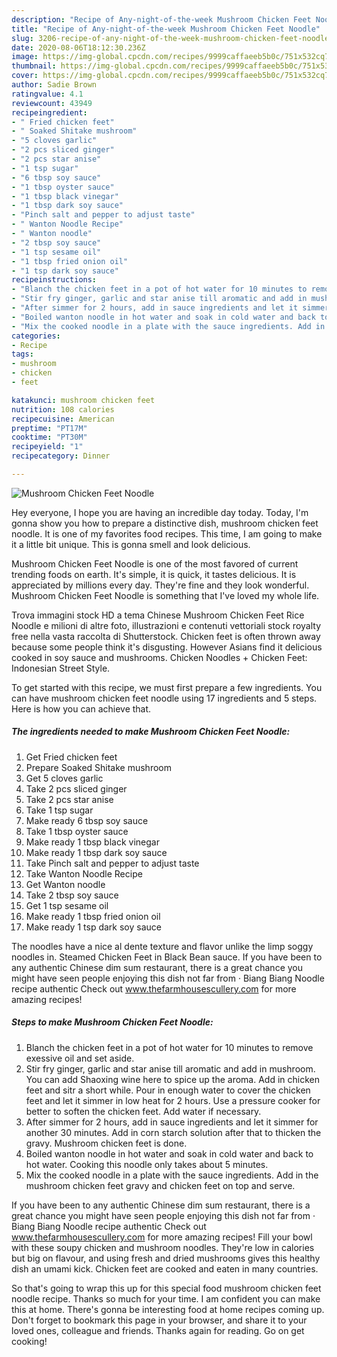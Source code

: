 ```yaml
---
description: "Recipe of Any-night-of-the-week Mushroom Chicken Feet Noodle"
title: "Recipe of Any-night-of-the-week Mushroom Chicken Feet Noodle"
slug: 3206-recipe-of-any-night-of-the-week-mushroom-chicken-feet-noodle
date: 2020-08-06T18:12:30.236Z
image: https://img-global.cpcdn.com/recipes/9999caffaeeb5b0c/751x532cq70/mushroom-chicken-feet-noodle-recipe-main-photo.jpg
thumbnail: https://img-global.cpcdn.com/recipes/9999caffaeeb5b0c/751x532cq70/mushroom-chicken-feet-noodle-recipe-main-photo.jpg
cover: https://img-global.cpcdn.com/recipes/9999caffaeeb5b0c/751x532cq70/mushroom-chicken-feet-noodle-recipe-main-photo.jpg
author: Sadie Brown
ratingvalue: 4.1
reviewcount: 43949
recipeingredient:
- " Fried chicken feet"
- " Soaked Shitake mushroom"
- "5 cloves garlic"
- "2 pcs sliced ginger"
- "2 pcs star anise"
- "1 tsp sugar"
- "6 tbsp soy sauce"
- "1 tbsp oyster sauce"
- "1 tbsp black vinegar"
- "1 tbsp dark soy sauce"
- "Pinch salt and pepper to adjust taste"
- " Wanton Noodle Recipe"
- " Wanton noodle"
- "2 tbsp soy sauce"
- "1 tsp sesame oil"
- "1 tbsp fried onion oil"
- "1 tsp dark soy sauce"
recipeinstructions:
- "Blanch the chicken feet in a pot of hot water for 10 minutes to remove exessive oil and set aside."
- "Stir fry ginger, garlic and star anise till aromatic and add in mushroom. You can add Shaoxing wine here to spice up the aroma. Add in chicken feet and sitr a short while. Pour in enough water to cover the chicken feet and let it simmer in low heat for 2 hours. Use a pressure cooker for better to soften the chicken feet. Add water if necessary."
- "After simmer for 2 hours, add in sauce ingredients and let it simmer for another 30 minutes. Add in corn starch solution after that to thicken the gravy. Mushroom chicken feet is done."
- "Boiled wanton noodle in hot water and soak in cold water and back to hot water. Cooking this noodle only takes about 5 minutes."
- "Mix the cooked noodle in a plate with the sauce ingredients. Add in the mushroom chicken feet gravy and chicken feet on top and serve."
categories:
- Recipe
tags:
- mushroom
- chicken
- feet

katakunci: mushroom chicken feet 
nutrition: 108 calories
recipecuisine: American
preptime: "PT17M"
cooktime: "PT30M"
recipeyield: "1"
recipecategory: Dinner

---
```



![Mushroom Chicken Feet Noodle](https://img-global.cpcdn.com/recipes/9999caffaeeb5b0c/751x532cq70/mushroom-chicken-feet-noodle-recipe-main-photo.jpg)

Hey everyone, I hope you are having an incredible day today. Today, I'm gonna show you how to prepare a distinctive dish, mushroom chicken feet noodle. It is one of my favorites food recipes. This time, I am going to make it a little bit unique. This is gonna smell and look delicious.

Mushroom Chicken Feet Noodle is one of the most favored of current trending foods on earth. It's simple, it is quick, it tastes delicious. It is appreciated by millions every day. They're fine and they look wonderful. Mushroom Chicken Feet Noodle is something that I've loved my whole life.

Trova immagini stock HD a tema Chinese Mushroom Chicken Feet Rice Noodle e milioni di altre foto, illustrazioni e contenuti vettoriali stock royalty free nella vasta raccolta di Shutterstock. Chicken feet is often thrown away because some people think it&#39;s disgusting. However Asians find it delicious cooked in soy sauce and mushrooms. Chicken Noodles + Chicken Feet: Indonesian Street Style.


To get started with this recipe, we must first prepare a few ingredients. You can have mushroom chicken feet noodle using 17 ingredients and 5 steps. Here is how you can achieve that.

<!--inarticleads1-->

##### The ingredients needed to make Mushroom Chicken Feet Noodle:

1. Get  Fried chicken feet
1. Prepare  Soaked Shitake mushroom
1. Get 5 cloves garlic
1. Take 2 pcs sliced ginger
1. Take 2 pcs star anise
1. Take 1 tsp sugar
1. Make ready 6 tbsp soy sauce
1. Take 1 tbsp oyster sauce
1. Make ready 1 tbsp black vinegar
1. Make ready 1 tbsp dark soy sauce
1. Take Pinch salt and pepper to adjust taste
1. Take  Wanton Noodle Recipe
1. Get  Wanton noodle
1. Take 2 tbsp soy sauce
1. Get 1 tsp sesame oil
1. Make ready 1 tbsp fried onion oil
1. Make ready 1 tsp dark soy sauce


The noodles have a nice al dente texture and flavor unlike the limp soggy noodles in. Steamed Chicken Feet in Black Bean sauce. If you have been to any authentic Chinese dim sum restaurant, there is a great chance you might have seen people enjoying this dish not far from · Biang Biang Noodle recipe authentic Check out www.thefarmhousescullery.com for more amazing recipes! 

<!--inarticleads2-->

##### Steps to make Mushroom Chicken Feet Noodle:

1. Blanch the chicken feet in a pot of hot water for 10 minutes to remove exessive oil and set aside.
1. Stir fry ginger, garlic and star anise till aromatic and add in mushroom. You can add Shaoxing wine here to spice up the aroma. Add in chicken feet and sitr a short while. Pour in enough water to cover the chicken feet and let it simmer in low heat for 2 hours. Use a pressure cooker for better to soften the chicken feet. Add water if necessary.
1. After simmer for 2 hours, add in sauce ingredients and let it simmer for another 30 minutes. Add in corn starch solution after that to thicken the gravy. Mushroom chicken feet is done.
1. Boiled wanton noodle in hot water and soak in cold water and back to hot water. Cooking this noodle only takes about 5 minutes.
1. Mix the cooked noodle in a plate with the sauce ingredients. Add in the mushroom chicken feet gravy and chicken feet on top and serve.


If you have been to any authentic Chinese dim sum restaurant, there is a great chance you might have seen people enjoying this dish not far from · Biang Biang Noodle recipe authentic Check out www.thefarmhousescullery.com for more amazing recipes! Fill your bowl with these soupy chicken and mushroom noodles. They&#39;re low in calories but big on flavour, and using fresh and dried mushrooms gives this healthy dish an umami kick. Chicken feet are cooked and eaten in many countries. 

So that's going to wrap this up for this special food mushroom chicken feet noodle recipe. Thanks so much for your time. I am confident you can make this at home. There's gonna be interesting food at home recipes coming up. Don't forget to bookmark this page in your browser, and share it to your loved ones, colleague and friends. Thanks again for reading. Go on get cooking!
